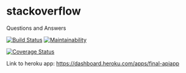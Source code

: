 # stackoverflow
Questions and Answers

[![Build Status](https://travis-ci.org/barema4/stackoverflow.svg?branch=Api_final)](https://travis-ci.org/barema4/stackoverflow)
[![Maintainability](https://api.codeclimate.com/v1/badges/678045f9d54de68f4191/maintainability)](https://codeclimate.com/github/barema4/stackoverflow/maintainability)


[![Coverage Status](https://coveralls.io/repos/github/barema4/stackoverflow/badge.svg?branch=Api_final)](https://coveralls.io/github/barema4/stackoverflow?branch=Api_final)

Link to heroku app:
https://dashboard.heroku.com/apps/final-apiapp